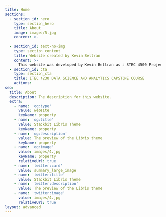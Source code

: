 ```yaml
---
title: Home
sections:
  - section_id: hero
    type: section_hero
    title: About
    image: images/5.jpg
    content: >-
      
  - section_id: text-no-img
    type: section_content
    title: Website created by Kevin Beltran
    content: >-
      This website was developed by Kevin Beltran as a STEC 4500 Project during fall 2021. The project was conducted by Dr. Anca Doloc-Mihu who is a data science enthusiast with more than 15 years experience in DS research.
  - section_id: cta
    type: section_cta
    title: ITEC 4230 DATA SCIENCE AND ANALYTICS CAPSTONE COURSE
    actions:
seo:
  title: About
  description: The description for this website.
  extra:
    - name: 'og:type'
      value: website
      keyName: property
    - name: 'og:title'
      value: Stackbit Libris Theme
      keyName: property
    - name: 'og:description'
      value: The preview of the Libris theme
      keyName: property
    - name: 'og:image'
      value: images/4.jpg
      keyName: property
      relativeUrl: true
    - name: 'twitter:card'
      value: summary_large_image
    - name: 'twitter:title'
      value: Stackbit Libris Theme
    - name: 'twitter:description'
      value: The preview of the Libris theme
    - name: 'twitter:image'
      value: images/4.jpg
      relativeUrl: true
layout: advanced
---
```

